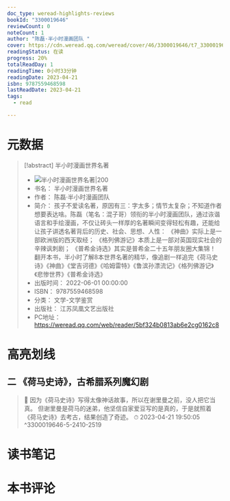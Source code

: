 ```yaml
---
doc_type: weread-highlights-reviews
bookId: "3300019646"
reviewCount: 0
noteCount: 1
author: "陈磊·半小时漫画团队 "
cover: https://cdn.weread.qq.com/weread/cover/46/3300019646/t7_3300019646.jpg
readingStatus: 在读
progress: 20%
totalReadDay: 1
readingTime: 0小时33分钟
readingDate: 2023-04-21
isbn: 9787559468598
lastReadDate: 2023-04-21
tags:
  - read

---
```

# 元数据
> [!abstract] 半小时漫画世界名著
> - ![ 半小时漫画世界名著|200](https://cdn.weread.qq.com/weread/cover/46/3300019646/t7_3300019646.jpg)
> - 书名： 半小时漫画世界名著
> - 作者： 陈磊·半小时漫画团队 
> - 简介： 孩子不爱读名著，原因有三：字太多；情节太复杂；不知道作者想要表达啥。陈磊（笔名：混子哥）领衔的半小时漫画团队，通过诙谐语言和手绘漫画，不仅让砖头一样厚的名著瞬间变得轻松有趣，还能给让孩子讲透名著背后的历史、社会、思想、人性：
    《神曲》实际上是一部欧洲版的西天取经；
    《格列佛游记》本质上是一部对英国现实社会的辛辣讽刺剧；
    《普希金诗选》其实是普希金二十五年朋友圈大集锦！
    翻开本书，半小时了解8本世界名著的精华，像追剧一样追完《荷马史诗》《神曲》《堂吉诃德》《哈姆雷特》《鲁滨孙漂流记》《格列佛游记》《悲惨世界》《普希金诗选》
> - 出版时间： 2022-06-01 00:00:00
> - ISBN： 9787559468598
> - 分类： 文学-文学鉴赏
> - 出版社： 江苏凤凰文艺出版社
> - PC地址：https://weread.qq.com/web/reader/5bf324b0813ab6e2cg0162c8

# 高亮划线

## 二 《荷马史诗》，古希腊系列魔幻剧

> 📌 因为《荷马史诗》写得太像神话故事，所以在谢里曼之前，没人把它当真。
   但谢里曼是荷马的迷弟，他坚信自家爱豆写的是真的，于是就照着《荷马史诗》去考古，结果创造了奇迹。 
> ⏱ 2023-04-21 19:50:05 ^3300019646-5-2410-2519

# 读书笔记

# 本书评论

